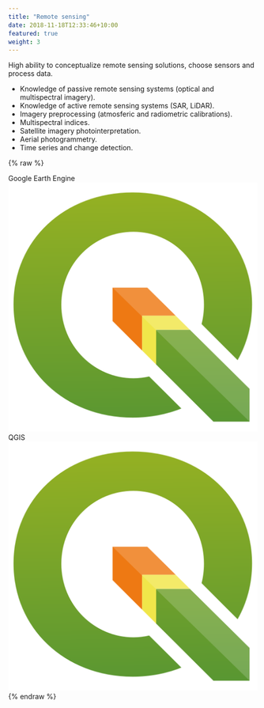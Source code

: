 ```yaml
---
title: "Remote sensing"
date: 2018-11-18T12:33:46+10:00
featured: true
weight: 3
---
```


High ability to conceptualize remote sensing solutions, choose sensors and process data.

- Knowledge of passive remote sensing systems (optical and multispectral imagery).
- Knowledge of active remote sensing systems (SAR, LiDAR).
- Imagery preprocessing (atmosferic and radiometric calibrations).
- Multispectral indices.
- Satellite imagery photointerpretation.
- Aerial photogrammetry. 
- Time series and change detection.


{% raw %}
<div class="software-card">
	<div class="tag">Google Earth Engine
		<div class="software-image">
			<img class="img-fluid mb-2" alt="Earth Engine" src="/images/QGIS_logo_new.svg">
		</div>
	</div>
	<div class="tag">QGIS
		<div class="software-image">
			<img class="img-fluid mb-2" alt="QGIS" src="/images/QGIS_logo_new.svg">
		</div>
	</div>
	
</div>
{% endraw %}
